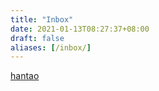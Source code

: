 ```yaml
---
title: "Inbox"
date: 2021-01-13T08:27:37+08:00
draft: false
aliases: [/inbox/]
---
```


[hantao](hantao)

